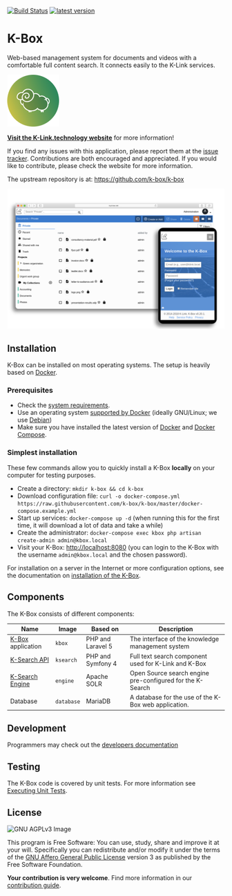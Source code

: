[![Build Status](https://travis-ci.org/k-box/k-box.svg?branch=master)](https://travis-ci.org/k-box/k-box) [![latest version](https://img.shields.io/badge/version-0.23.2-blue.svg)](docs/release-note/release-note-0.23.md)

# K-Box

Web-based management system for documents and videos with a comfortable full content search. It connects easily to the K-Link services.

![K-Box Logo](./public/k-box-logo.png)

**[Visit the K-Link.technology website](http://k-link.technology)** for more information!

If you find any issues with this application, please report them at the [issue tracker](./issues). Contributions are both encouraged and appreciated. If you would like to contribute, please check the website for more information.

The upstream repository is at: https://github.com/k-box/k-box

![](./public/k-box-screenshot.png)

## Installation

K-Box can be installed on most operating systems. The setup is heavily based on [Docker](https://www.docker.com/).

### Prerequisites

- Check the [system requirements](./docs/user/requirements.md).
- Use an operating system [supported by Docker](https://docs.docker.com/install/#server) (ideally GNU/Linux; we use [Debian](https://debian.org))
- Make sure you have installed the latest version of [Docker](https://docs.docker.com/install/linux/docker-ce/debian/) and [Docker Compose](https://docs.docker.com/compose/install/).

### Simplest installation

These few commands allow you to quickly install a K-Box **locally** on your computer for testing purposes.

* Create a directory: `mkdir k-box && cd k-box`
* Download configuration file: `curl -o docker-compose.yml https://raw.githubusercontent.com/k-box/k-box/master/docker-compose.example.yml`
* Start up services: `docker-compose up -d` (when running this for the first time, it will download a lot of data and take a while)
* Create the administrator: `docker-compose exec kbox php artisan create-admin admin@kbox.local` 
* Visit your K-Box: [http://localhost:8080](http://localhost:8080/) (you can login to the K-Box with the username `admin@kbox.local` and the chosen password).

For installation on a server in the Internet or more configuration options, see the documentation on [installation of the K-Box](./docs/user/installation.md).

## Components

The K-Box consists of different components:

| Name | Image | Based on | Description |
|------|-------|----------|-------------|
| [K-Box](./docs/index.md) application | `kbox` | PHP and Laravel 5 | The interface of the knowledge management system |
| [K-Search API](https://github.com/k-box/k-search) | `ksearch` | PHP and Symfony 4 | Full text search component used for K-Link and K-Box |
| [K-Search Engine](https://github.com/k-box/k-search-engine) | `engine` | Apache SOLR | Open Source search engine pre-configured for the K-Search |
| Database | `database` | MariaDB | A database for the use of the K-Box web application. |

## Development

Programmers may check out the [developers documentation](./docs/developer/index.md)

## Testing

The K-Box code is covered by unit tests. For more information see [Executing Unit Tests](./docs/developer/testing.md).

## License

![GNU AGPLv3 Image](https://www.gnu.org/graphics/agplv3-155x51.png)

This program is Free Software: You can use, study, share and improve it at your will. Specifically you can redistribute and/or modify it under the terms of the [GNU Affero General Public License](./LICENSE.txt) version 3 as published by the Free Software Foundation.

**Your contribution is very welcome**. Find more information in our [contribution guide](./contributing.md).
